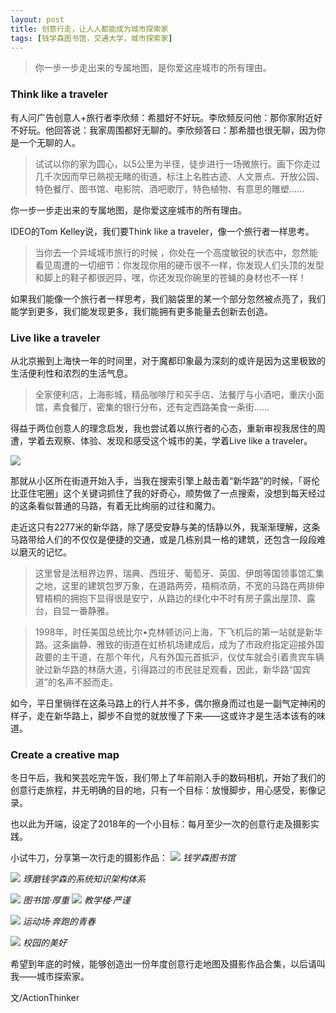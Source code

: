 ```yaml
---
layout: post
title: 创意行走，让人人都能成为城市探索家
tags: [钱学森图书馆，交通大学，城市探索家]
---
```


> 你一步一步走出来的专属地图，是你爱这座城市的所有理由。

### Think like a traveler
有人问广告创意人+旅行者李欣频：希腊好不好玩。李欣频反问他：那你家附近好不好玩。他回答说：我家周围都好无聊的。李欣频答曰：那希腊也很无聊，因为你是一个无聊的人。 

> 试试以你的家为圆心，以5公里为半径，徒步进行一场微旅行。画下你走过几千次因而早已熟视无睹的街道，标注上名胜古迹、人文景点、开放公园、特色餐厅、图书馆、电影院、酒吧歌厅，特色植物、有意思的雕塑…… 

你一步一步走出来的专属地图，是你爱这座城市的所有理由。 

IDEO的Tom Kelley说，我们要Think like a traveler，像一个旅行者一样思考。

> 当你去一个异域城市旅行的时候 ，你处在一个高度敏锐的状态中，忽然能看见周遭的一切细节：你发现你用的硬币很不一样，你发现人们头顶的发型和脚上的鞋子都很迥异，嘿，你还发现你碗里的苍蝇的身材也不一样！

如果我们能像一个旅行者一样思考，我们脑袋里的某一个部分忽然被点亮了，我们能学到更多，我们能发现更多，我们能拥有更多能量去创新去创造。

### Live like a traveler

从北京搬到上海快一年的时间里，对于魔都印象最为深刻的或许是因为这里极致的生活便利性和浓烈的生活气息。

> 全家便利店，上海影城，精品咖啡厅和买手店、法餐厅与小酒吧，重庆小面馆，素食餐厅，密集的银行分布，还有定西路美食一条街......

得益于两位创意人的理念启发，我也尝试着以旅行者的心态，重新审视我居住的周遭，学着去观察、体验、发现和感受这个城市的美，学着Live like a traveler。

![](https://ws4.sinaimg.cn/large/006tNc79ly1fng9btuxvpj31kw120hdx.jpg)

那就从小区所在街道开始入手，当我在搜索引擎上敲击着“新华路”的时候，「哥伦比亚住宅圈」这个关键词抓住了我的好奇心，顺势做了一点搜索，没想到每天经过的这条看似普通的马路，有着无比绚丽的过往和魔力。

走近这只有2277米的新华路，除了感受安静与美的恬静以外，我渐渐理解，这条马路带给人们的不仅仅是便捷的交通，或是几栋别具一格的建筑，还包含一段段难以磨灭的记忆。

> 这里曾是法租界边界，瑞典、西班牙、葡萄牙、英国、伊朗等国领事馆汇集之地，这里的建筑包罗万象，在道路两旁，梧桐浓荫，不宽的马路在两排伸臂梧桐的拥抱下显得很是安宁，从路边的绿化中不时有房子露出屋顶、露台，自显一番静雅。

> 1998年，时任美国总统比尔•克林顿访问上海，下飞机后的第一站就是新华路。这条幽静、雅致的街道在虹桥机场建成后，成为了市政府指定迎接外国政要的主干道，在那个年代，凡有外国元首抵沪，仪仗车就会引着贵宾车辆驶过新华路的林荫大道，引得路过的市民驻足观看，因此，新华路“国宾道”的名声不胫而走。

如今，平日里徜徉在这条马路上的行人并不多，偶尔擦身而过也是一副气定神闲的样子，走在新华路上，脚步不自觉的就放慢了下来——这或许才是生活本该有的味道。

### Create a creative map

冬日午后，我和笑芸吃完午饭，我们带上了年前刚入手的数码相机，开始了我们的创意行走旅程，并无明确的目的地，只有一个目标：放慢脚步，用心感受，影像记录。

也以此为开端，设定了2018年的一个小目标：每月至少一次的创意行走及摄影实践。

小试牛刀，分享第一次行走的摄影作品：
![](https://ws2.sinaimg.cn/large/006tNc79ly1fng9ckshz0j31kw2d6nph.jpg)
*钱学森图书馆*

![](https://ws3.sinaimg.cn/large/006tNc79ly1fng9cqy7mmj31kw0cte84.jpg)
*琢磨钱学森的系统知识架构体系*

![](https://ws1.sinaimg.cn/large/006tNc79ly1fng9curp57j31kw120u12.jpg)
*图书馆·厚重*
![](https://ws3.sinaimg.cn/large/006tNc79ly1fng9dcsm5gj31kw120npj.jpg)
*教学楼·严谨*

![](https://ws3.sinaimg.cn/large/006tNc79ly1fng9iyc00bj31kw120b2f.jpg)
*运动场·奔跑的青春*

![](https://ws2.sinaimg.cn/large/006tNc79ly1fng9d5k1hyj31kw120b2e.jpg)
*校园的美好*

希望到年底的时候，能够创造出一份年度创意行走地图及摄影作品合集，以后请叫我——城市探索家。


文/ActionThinker


